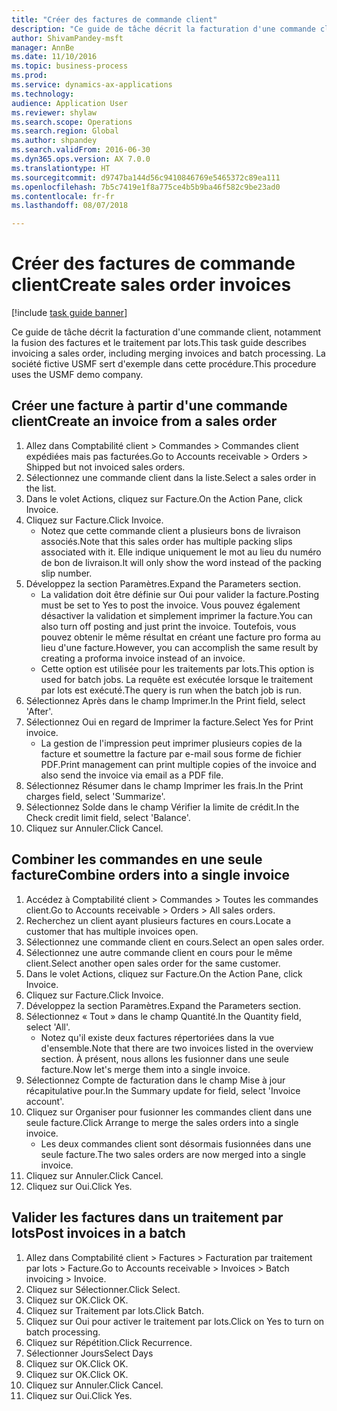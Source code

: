 ```yaml
--- 
title: "Créer des factures de commande client"
description: "Ce guide de tâche décrit la facturation d'une commande client, notamment la fusion des factures et le traitement par lots."
author: ShivamPandey-msft
manager: AnnBe
ms.date: 11/10/2016
ms.topic: business-process
ms.prod: 
ms.service: dynamics-ax-applications
ms.technology: 
audience: Application User
ms.reviewer: shylaw
ms.search.scope: Operations
ms.search.region: Global
ms.author: shpandey
ms.search.validFrom: 2016-06-30
ms.dyn365.ops.version: AX 7.0.0
ms.translationtype: HT
ms.sourcegitcommit: d9747ba144d56c9410846769e5465372c89ea111
ms.openlocfilehash: 7b5c7419e1f8a775ce4b5b9ba46f582c9be23ad0
ms.contentlocale: fr-fr
ms.lasthandoff: 08/07/2018

---
```

# <a name="create-sales-order-invoices"></a><span data-ttu-id="9366c-103">Créer des factures de commande client</span><span class="sxs-lookup"><span data-stu-id="9366c-103">Create sales order invoices</span></span>

[!include [task guide banner](../../includes/task-guide-banner.md)]

<span data-ttu-id="9366c-104">Ce guide de tâche décrit la facturation d'une commande client, notamment la fusion des factures et le traitement par lots.</span><span class="sxs-lookup"><span data-stu-id="9366c-104">This task guide describes invoicing a sales order, including merging invoices and batch processing.</span></span> <span data-ttu-id="9366c-105">La société fictive USMF sert d'exemple dans cette procédure.</span><span class="sxs-lookup"><span data-stu-id="9366c-105">This procedure uses the USMF demo company.</span></span>


## <a name="create-an-invoice-from-a-sales-order"></a><span data-ttu-id="9366c-106">Créer une facture à partir d'une commande client</span><span class="sxs-lookup"><span data-stu-id="9366c-106">Create an invoice from a sales order</span></span>
1. <span data-ttu-id="9366c-107">Allez dans Comptabilité client > Commandes > Commandes client expédiées mais pas facturées.</span><span class="sxs-lookup"><span data-stu-id="9366c-107">Go to Accounts receivable > Orders > Shipped but not invoiced sales orders.</span></span>
2. <span data-ttu-id="9366c-108">Sélectionnez une commande client dans la liste.</span><span class="sxs-lookup"><span data-stu-id="9366c-108">Select a sales order in the list.</span></span> 
3. <span data-ttu-id="9366c-109">Dans le volet Actions, cliquez sur Facture.</span><span class="sxs-lookup"><span data-stu-id="9366c-109">On the Action Pane, click Invoice.</span></span>
4. <span data-ttu-id="9366c-110">Cliquez sur Facture.</span><span class="sxs-lookup"><span data-stu-id="9366c-110">Click Invoice.</span></span>
    * <span data-ttu-id="9366c-111">Notez que cette commande client a plusieurs bons de livraison associés.</span><span class="sxs-lookup"><span data-stu-id="9366c-111">Note that this sales order has multiple packing slips associated with it.</span></span> <span data-ttu-id="9366c-112">Elle indique uniquement le mot <multiple> au lieu du numéro de bon de livraison.</span><span class="sxs-lookup"><span data-stu-id="9366c-112">It will only show the word <multiple> instead of the packing slip number.</span></span>  
5. <span data-ttu-id="9366c-113">Développez la section Paramètres.</span><span class="sxs-lookup"><span data-stu-id="9366c-113">Expand the Parameters section.</span></span>
    * <span data-ttu-id="9366c-114">La validation doit être définie sur Oui pour valider la facture.</span><span class="sxs-lookup"><span data-stu-id="9366c-114">Posting must be set to Yes to post the invoice.</span></span> <span data-ttu-id="9366c-115">Vous pouvez également désactiver la validation et simplement imprimer la facture.</span><span class="sxs-lookup"><span data-stu-id="9366c-115">You can also turn off posting and just print the invoice.</span></span> <span data-ttu-id="9366c-116">Toutefois, vous pouvez obtenir le même résultat en créant une facture pro forma au lieu d'une facture.</span><span class="sxs-lookup"><span data-stu-id="9366c-116">However, you can accomplish the same result by creating a proforma invoice instead of an invoice.</span></span>  
    * <span data-ttu-id="9366c-117">Cette option est utilisée pour les traitements par lots.</span><span class="sxs-lookup"><span data-stu-id="9366c-117">This option is used for batch jobs.</span></span> <span data-ttu-id="9366c-118">La requête est exécutée lorsque le traitement par lots est exécuté.</span><span class="sxs-lookup"><span data-stu-id="9366c-118">The query is run when the batch job is run.</span></span>    
6. <span data-ttu-id="9366c-119">Sélectionnez Après dans le champ Imprimer.</span><span class="sxs-lookup"><span data-stu-id="9366c-119">In the Print field, select 'After'.</span></span>
7. <span data-ttu-id="9366c-120">Sélectionnez Oui en regard de Imprimer la facture.</span><span class="sxs-lookup"><span data-stu-id="9366c-120">Select Yes for Print invoice.</span></span>
    * <span data-ttu-id="9366c-121">La gestion de l'impression peut imprimer plusieurs copies de la facture et soumettre la facture par e-mail sous forme de fichier PDF.</span><span class="sxs-lookup"><span data-stu-id="9366c-121">Print management can print  multiple copies of the invoice and also send the invoice via email as a PDF file.</span></span>  
8. <span data-ttu-id="9366c-122">Sélectionnez Résumer dans le champ Imprimer les frais.</span><span class="sxs-lookup"><span data-stu-id="9366c-122">In the Print charges field, select 'Summarize'.</span></span>
9. <span data-ttu-id="9366c-123">Sélectionnez Solde dans le champ Vérifier la limite de crédit.</span><span class="sxs-lookup"><span data-stu-id="9366c-123">In the Check credit limit field, select 'Balance'.</span></span>
10. <span data-ttu-id="9366c-124">Cliquez sur Annuler.</span><span class="sxs-lookup"><span data-stu-id="9366c-124">Click Cancel.</span></span>

## <a name="combine-orders-into-a-single-invoice"></a><span data-ttu-id="9366c-125">Combiner les commandes en une seule facture</span><span class="sxs-lookup"><span data-stu-id="9366c-125">Combine orders into a single invoice</span></span>
1. <span data-ttu-id="9366c-126">Accédez à Comptabilité client > Commandes > Toutes les commandes client.</span><span class="sxs-lookup"><span data-stu-id="9366c-126">Go to Accounts receivable > Orders > All sales orders.</span></span>
2. <span data-ttu-id="9366c-127">Recherchez un client ayant plusieurs factures en cours.</span><span class="sxs-lookup"><span data-stu-id="9366c-127">Locate a customer that has multiple invoices open.</span></span>
3. <span data-ttu-id="9366c-128">Sélectionnez une commande client en cours.</span><span class="sxs-lookup"><span data-stu-id="9366c-128">Select an open sales order.</span></span>
4. <span data-ttu-id="9366c-129">Sélectionnez une autre commande client en cours pour le même client.</span><span class="sxs-lookup"><span data-stu-id="9366c-129">Select another open sales order for the same customer.</span></span>
5. <span data-ttu-id="9366c-130">Dans le volet Actions, cliquez sur Facture.</span><span class="sxs-lookup"><span data-stu-id="9366c-130">On the Action Pane, click Invoice.</span></span>
6. <span data-ttu-id="9366c-131">Cliquez sur Facture.</span><span class="sxs-lookup"><span data-stu-id="9366c-131">Click Invoice.</span></span>
7. <span data-ttu-id="9366c-132">Développez la section Paramètres.</span><span class="sxs-lookup"><span data-stu-id="9366c-132">Expand the Parameters section.</span></span>
8. <span data-ttu-id="9366c-133">Sélectionnez « Tout » dans le champ Quantité.</span><span class="sxs-lookup"><span data-stu-id="9366c-133">In the Quantity field, select 'All'.</span></span>
    * <span data-ttu-id="9366c-134">Notez qu'il existe deux factures répertoriées dans la vue d'ensemble.</span><span class="sxs-lookup"><span data-stu-id="9366c-134">Note that there are two invoices listed in the overview section.</span></span> <span data-ttu-id="9366c-135">À présent, nous allons les fusionner dans une seule facture.</span><span class="sxs-lookup"><span data-stu-id="9366c-135">Now let's merge them into a single invoice.</span></span>  
9. <span data-ttu-id="9366c-136">Sélectionnez Compte de facturation dans le champ Mise à jour récapitulative pour.</span><span class="sxs-lookup"><span data-stu-id="9366c-136">In the Summary update for field, select 'Invoice account'.</span></span>
10. <span data-ttu-id="9366c-137">Cliquez sur Organiser pour fusionner les commandes client dans une seule facture.</span><span class="sxs-lookup"><span data-stu-id="9366c-137">Click Arrange to merge the sales orders into a single invoice.</span></span>
    * <span data-ttu-id="9366c-138">Les deux commandes client sont désormais fusionnées dans une seule facture.</span><span class="sxs-lookup"><span data-stu-id="9366c-138">The two sales orders are now merged into a single invoice.</span></span>   
11. <span data-ttu-id="9366c-139">Cliquez sur Annuler.</span><span class="sxs-lookup"><span data-stu-id="9366c-139">Click Cancel.</span></span>
12. <span data-ttu-id="9366c-140">Cliquez sur Oui.</span><span class="sxs-lookup"><span data-stu-id="9366c-140">Click Yes.</span></span>

## <a name="post-invoices-in-a-batch"></a><span data-ttu-id="9366c-141">Valider les factures dans un traitement par lots</span><span class="sxs-lookup"><span data-stu-id="9366c-141">Post invoices in a batch</span></span>
1. <span data-ttu-id="9366c-142">Allez dans Comptabilité client > Factures > Facturation par traitement par lots > Facture.</span><span class="sxs-lookup"><span data-stu-id="9366c-142">Go to Accounts receivable > Invoices > Batch invoicing > Invoice.</span></span>
2. <span data-ttu-id="9366c-143">Cliquez sur Sélectionner.</span><span class="sxs-lookup"><span data-stu-id="9366c-143">Click Select.</span></span>
3. <span data-ttu-id="9366c-144">Cliquez sur OK.</span><span class="sxs-lookup"><span data-stu-id="9366c-144">Click OK.</span></span>
4. <span data-ttu-id="9366c-145">Cliquez sur Traitement par lots.</span><span class="sxs-lookup"><span data-stu-id="9366c-145">Click Batch.</span></span>
5. <span data-ttu-id="9366c-146">Cliquez sur Oui pour activer le traitement par lots.</span><span class="sxs-lookup"><span data-stu-id="9366c-146">Click on Yes to turn on batch processing.</span></span>
6. <span data-ttu-id="9366c-147">Cliquez sur Répétition.</span><span class="sxs-lookup"><span data-stu-id="9366c-147">Click Recurrence.</span></span>
7. <span data-ttu-id="9366c-148">Sélectionner Jours</span><span class="sxs-lookup"><span data-stu-id="9366c-148">Select Days</span></span>
8. <span data-ttu-id="9366c-149">Cliquez sur OK.</span><span class="sxs-lookup"><span data-stu-id="9366c-149">Click OK.</span></span>
9. <span data-ttu-id="9366c-150">Cliquez sur OK.</span><span class="sxs-lookup"><span data-stu-id="9366c-150">Click OK.</span></span>
10. <span data-ttu-id="9366c-151">Cliquez sur Annuler.</span><span class="sxs-lookup"><span data-stu-id="9366c-151">Click Cancel.</span></span>
11. <span data-ttu-id="9366c-152">Cliquez sur Oui.</span><span class="sxs-lookup"><span data-stu-id="9366c-152">Click Yes.</span></span>


